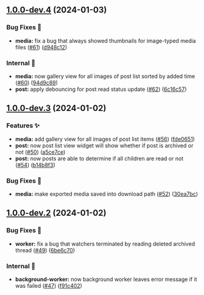 ## [1.0.0-dev.4](https://github.com/async3619/cabinet/compare/v1.0.0-dev.3...v1.0.0-dev.4) (2024-01-03)


### Bug Fixes 🐞

* **media:** fix a bug that always showed thumbnails for image-typed media files ([#61](https://github.com/async3619/cabinet/issues/61)) ([d948c12](https://github.com/async3619/cabinet/commit/d948c12af5b5a40fa463dd9925d4b414aa4ad9df))


### Internal 🧰

* **media:** now gallery view for all images of post list sorted by added time ([#60](https://github.com/async3619/cabinet/issues/60)) ([94d9c89](https://github.com/async3619/cabinet/commit/94d9c898c26a63acced62a73c1caccc040ecd16a))
* **post:** apply debouncing for post read status update ([#62](https://github.com/async3619/cabinet/issues/62)) ([6c16c57](https://github.com/async3619/cabinet/commit/6c16c571d1b7d7905f6d2435157d0cce439c6b18))

## [1.0.0-dev.3](https://github.com/async3619/cabinet/compare/v1.0.0-dev.2...v1.0.0-dev.3) (2024-01-02)


### Features ✨

* **media:** add gallery view for all images of post list items ([#56](https://github.com/async3619/cabinet/issues/56)) ([fde0651](https://github.com/async3619/cabinet/commit/fde0651bf5b92ec1ce72881e2b4a8ae3b7a22519))
* **post:** now post list view widget will show whether if post is archived or not ([#50](https://github.com/async3619/cabinet/issues/50)) ([a5ce7ce](https://github.com/async3619/cabinet/commit/a5ce7cebfbd045d6870caeb6fc2adae28297a887))
* **post:** now posts are able to determine if all children are read or not ([#54](https://github.com/async3619/cabinet/issues/54)) ([b14b8f3](https://github.com/async3619/cabinet/commit/b14b8f3346c2f6d8413d2dad087b1cea3d12e67f))


### Bug Fixes 🐞

* **media:** make exported media saved into download path ([#52](https://github.com/async3619/cabinet/issues/52)) ([30ea7bc](https://github.com/async3619/cabinet/commit/30ea7bcb987fbfe5cb6f156ff18efedbd135e5d6))

## [1.0.0-dev.2](https://github.com/async3619/cabinet/compare/v1.0.0-dev.1...v1.0.0-dev.2) (2024-01-02)


### Bug Fixes 🐞

* **worker:** fix a bug that watchers terminated by reading deleted archived thread ([#49](https://github.com/async3619/cabinet/issues/49)) ([6be6c70](https://github.com/async3619/cabinet/commit/6be6c70c67dfc0f5fc2722c909048f7742f49cdd))


### Internal 🧰

* **background-worker:** now background worker leaves error message if it was failed ([#47](https://github.com/async3619/cabinet/issues/47)) ([f91c402](https://github.com/async3619/cabinet/commit/f91c4026f2be917be7f892a32f8ce7c838cf3956))
